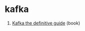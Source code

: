 # kafka

1. [Kafka the definitive guide](https://www.confluent.io/wp-content/uploads/confluent-kafka-definitive-guide-complete.pdf) (book)
